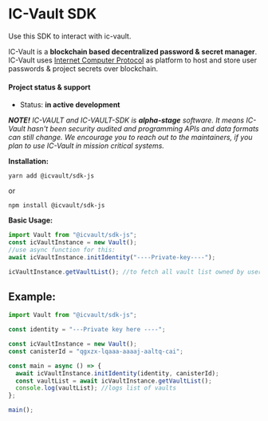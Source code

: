 # **IC-Vault SDK**

Use this SDK to interact with ic-vault.

IC-Vault is a **blockchain based decentralized password & secret manager**. IC-Vault uses [Internet Computer Protocol](https://dfinity.org/) as platform to host and store user passwords & project secrets over blockchain.

#### Project status & support

- Status: **in active development**

**_NOTE!_** _IC-VAULT and IC-VAULT-SDK is **alpha-stage** software. It means IC-Vault hasn't been security audited and programming APIs and data formats can still change. We encourage you to reach out to the maintainers, if you plan to use IC-Vault in mission critical systems._

**Installation:**

```
yarn add @icvault/sdk-js
```

or

```
npm install @icvault/sdk-js
```

**Basic Usage:**

```js
import Vault from "@icvault/sdk-js";
const icVaultInstance = new Vault();
//use async function for this:
await icVaultInstance.initIdentity("----Private-key----");

icVaultInstance.getVaultList(); //to fetch all vault list owned by user.
```

## Example:

```js
import Vault from "@icvault/sdk-js";

const identity = "---Private key here ----";

const icVaultInstance = new Vault();
const canisterId = "qgxzx-lqaaa-aaaaj-aaltq-cai";

const main = async () => {
  await icVaultInstance.initIdentity(identity, canisterId);
  const vaultList = await icVaultInstance.getVaultList();
  console.log(vaultList); //logs list of vaults
};

main();
```

